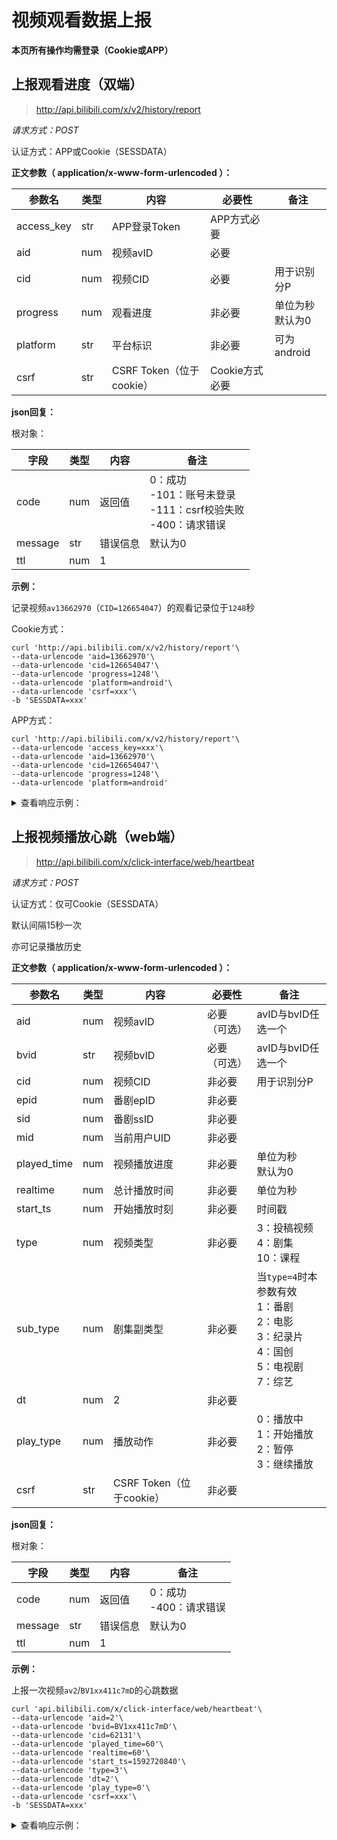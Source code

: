 # 视频观看数据上报

**本页所有操作均需登录（Cookie或APP）**

## 上报观看进度（双端）

> http://api.bilibili.com/x/v2/history/report

*请求方式：POST*

认证方式：APP或Cookie（SESSDATA）

**正文参数（ application/x-www-form-urlencoded ）：**

| 参数名     | 类型 | 内容                     | 必要性         | 备注                  |
| ---------- | ---- | ------------------------ | -------------- | --------------------- |
| access_key | str  | APP登录Token             | APP方式必要    |                       |
| aid        | num  | 视频avID                 | 必要           |                       |
| cid        | num  | 视频CID                  | 必要           | 用于识别分P           |
| progress   | num  | 观看进度                 | 非必要         | 单位为秒<br />默认为0 |
| platform   | str  | 平台标识                 | 非必要         | 可为android           |
| csrf       | str  | CSRF Token（位于cookie） | Cookie方式必要 |                       |

**json回复：**

根对象：

| 字段    | 类型 | 内容     | 备注                                                         |
| ------- | ---- | -------- | ------------------------------------------------------------ |
| code    | num  | 返回值   | 0：成功 <br />-101：账号未登录<br />-111：csrf校验失败<br />-400：请求错误 |
| message | str  | 错误信息 | 默认为0                                                      |
| ttl     | num  | 1        |                                                              |

**示例：**

记录视频`av13662970`（`CID=126654047`）的观看记录位于`1248`秒

Cookie方式：

```shell
curl 'http://api.bilibili.com/x/v2/history/report'\
--data-urlencode 'aid=13662970'\
--data-urlencode 'cid=126654047'\
--data-urlencode 'progress=1248'\
--data-urlencode 'platform=android'\
--data-urlencode 'csrf=xxx'\
-b 'SESSDATA=xxx'
```

APP方式：

```shell
curl 'http://api.bilibili.com/x/v2/history/report'\
--data-urlencode 'access_key=xxx'\
--data-urlencode 'aid=13662970'\
--data-urlencode 'cid=126654047'\
--data-urlencode 'progress=1248'\
--data-urlencode 'platform=android'
```


<details>
<summary>查看响应示例：</summary>

```json
{
    "code": 0,
    "message": "0",
    "ttl": 1
}
```

</details>

## 上报视频播放心跳（web端）

> http://api.bilibili.com/x/click-interface/web/heartbeat 

*请求方式：POST*

认证方式：仅可Cookie（SESSDATA）

默认间隔15秒一次

亦可记录播放历史

**正文参数（ application/x-www-form-urlencoded ）：**

| 参数名      | 类型 | 内容                     | 必要性       | 备注                                                         |
| ----------- | ---- | ------------------------ | ------------ | ------------------------------------------------------------ |
| aid         | num  | 视频avID                 | 必要（可选） | avID与bvID任选一个                                           |
| bvid        | str  | 视频bvID                 | 必要（可选） | avID与bvID任选一个                                           |
| cid         | num  | 视频CID                  | 非必要       | 用于识别分P                                                  |
| epid        | num  | 番剧epID                 | 非必要       |                                                              |
| sid         | num  | 番剧ssID                 | 非必要       |                                                              |
| mid         | num  | 当前用户UID              | 非必要       |                                                              |
| played_time | num  | 视频播放进度             | 非必要       | 单位为秒<br />默认为0                                        |
| realtime    | num  | 总计播放时间             | 非必要       | 单位为秒                                                     |
| start_ts    | num  | 开始播放时刻             | 非必要       | 时间戳                                                       |
| type        | num  | 视频类型                 | 非必要       | 3：投稿视频<br />4：剧集<br />10：课程                       |
| sub_type    | num  | 剧集副类型               | 非必要       | 当`type=4`时本参数有效<br />1：番剧<br />2：电影<br />3：纪录片<br />4：国创<br />5：电视剧<br />7：综艺 |
| dt          | num  | 2                        | 非必要       |                                                              |
| play_type   | num  | 播放动作                 | 非必要       | 0：播放中<br />1：开始播放<br />2：暂停<br />3：继续播放     |
| csrf        | str  | CSRF Token（位于cookie） | 非必要       |                                                              |

**json回复：**

根对象：

| 字段    | 类型 | 内容     | 备注                        |
| ------- | ---- | -------- | --------------------------- |
| code    | num  | 返回值   | 0：成功<br />-400：请求错误 |
| message | str  | 错误信息 | 默认为0                     |
| ttl     | num  | 1        |                             |

**示例：**

上报一次视频`av2`/`BV1xx411c7mD`的心跳数据

```shell
curl 'api.bilibili.com/x/click-interface/web/heartbeat'\
--data-urlencode 'aid=2'\
--data-urlencode 'bvid=BV1xx411c7mD'\
--data-urlencode 'cid=62131'\
--data-urlencode 'played_time=60'\
--data-urlencode 'realtime=60'\
--data-urlencode 'start_ts=1592720840'\
--data-urlencode 'type=3'\
--data-urlencode 'dt=2'\
--data-urlencode 'play_type=0'\
--data-urlencode 'csrf=xxx'\
-b 'SESSDATA=xxx'
```

<details>
<summary>查看响应示例：</summary>

```json
{
    "code": 0,
    "message": "0",
    "ttl": 1
}
```

</details>
